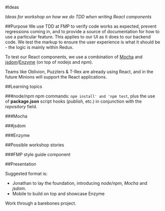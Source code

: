 #Ideas 

*Ideas for workshop on how we do TDD when writing React components*

##Purpose
We use TDD at FMP to verify code works as expected, prevent regressions coming in, and to provide a source of documentation for how to use a particular feature. This applies to our UI as it does to our backend code. We test the markup to ensure the user experience is what it should be - the logic is mainly within Redux.

To test our React components, we use a combination of [Mocha](https://mochajs.org/) and [jsdom](https://github.com/tmpvar/jsdom)/[Enzyme](https://github.com/airbnb/enzyme) (on top of nodejs and npm).

Teams like Oblivion, Puzzlers & T-Rex are already using React, and in the future Minions will support the React applications.

##Learning topics

###node/npm
npm commands: `npm install' and 'npm test`, plus the use of **package.json** script hooks (*publish*, etc.) in conjunction with the *repository* field.

###Mocha

###jsdom

###Enzyme

##Possible workshop stories

###FMP style guide component

##Presentation

Suggested format is:
* Jonathan to lay the foundation, introducing *node/npm*, *Mocha* and *jsdom*.
* Mobile to build on top and showcase Enzyme

Work through a barebones project.

